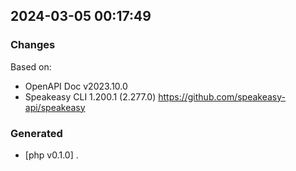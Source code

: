 

## 2024-03-05 00:17:49
### Changes
Based on:
- OpenAPI Doc v2023.10.0 
- Speakeasy CLI 1.200.1 (2.277.0) https://github.com/speakeasy-api/speakeasy
### Generated
- [php v0.1.0] .
